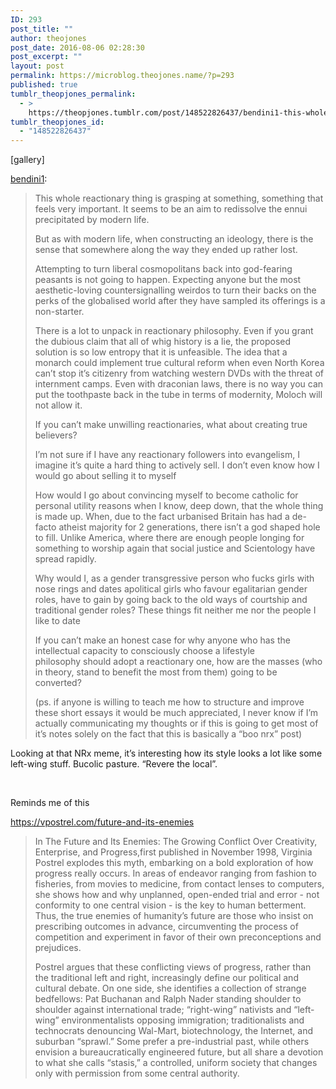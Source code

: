 ```yaml
---
ID: 293
post_title: ""
author: theojones
post_date: 2016-08-06 02:28:30
post_excerpt: ""
layout: post
permalink: https://microblog.theojones.name/?p=293
published: true
tumblr_theopjones_permalink:
  - >
    https://theopjones.tumblr.com/post/148522826437/bendini1-this-whole-reactionary-thing-is
tumblr_theopjones_id:
  - "148522826437"
---
```

[gallery]
<p><a class="tumblr_blog" href="http://bendini1.tumblr.com/post/148520624702">bendini1</a>:</p>
<blockquote>
<p>This whole reactionary thing is grasping at something, something that feels very important. It seems to be an aim to redissolve the ennui precipitated by modern life.</p>
<p>But as with modern life, when constructing an ideology, there is the sense that somewhere along the way they ended up rather lost. </p>
<p>Attempting to turn liberal cosmopolitans back into god-fearing peasants is not going to happen. Expecting anyone but the most aesthetic-loving countersignalling weirdos to turn their backs on the perks of the globalised world after they have sampled its offerings is a non-starter.  </p>
<p>There is a lot to unpack in reactionary philosophy. Even if you grant the dubious claim that all of whig history is a lie, the proposed solution is so low entropy that it is unfeasible. The idea that a monarch could implement true cultural reform when even North Korea can’t stop it’s citizenry from watching western DVDs with the threat of internment camps. Even with draconian laws, there is no way you can put the toothpaste back in the tube in terms of modernity, Moloch will not allow it.</p>
<p>If you can’t make unwilling reactionaries, what about creating true believers?</p>
<p>I’m not sure if I have any reactionary followers into evangelism, I imagine it’s quite a hard thing to actively sell. I don’t even know how I would go about selling it to myself</p>
<p>How would I go about convincing myself to become catholic for personal utility reasons when I know, deep down, that the whole thing is made up. When, due to the fact urbanised Britain has had a de-facto atheist majority for 2 generations, there isn’t a god shaped hole to fill. Unlike America, where there are enough people longing for something to worship again that social justice and Scientology have spread rapidly.</p>
<p>Why would I, as a gender transgressive person who fucks girls with nose rings and dates apolitical girls who favour egalitarian gender roles, have to gain by going back to the old ways of courtship and traditional gender roles? These things fit neither me nor the people I like to date</p>
<p>If you can’t make an honest case for why anyone who has the intellectual capacity to consciously choose a lifestyle philosophy should adopt a reactionary one, how are the masses (who in theory, stand to benefit the most from them) going to be converted?</p>
<p>(ps. if anyone is willing to teach me how to structure and improve these short essays it would be much appreciated, I never know if I’m actually communicating my thoughts or if this is going to get most of it’s notes solely on the fact that this is basically a “boo nrx” post) </p>
</blockquote>

<p>Looking at that NRx meme, it’s interesting how its style looks a lot like some left-wing stuff. Bucolic pasture. “Revere the local”.  </p><p><br /></p><p>Reminds me of this</p><p><a href="https://vpostrel.com/future-and-its-enemies">https://vpostrel.com/future-and-its-enemies</a><br /></p><blockquote><p>In The Future and Its Enemies: The Growing Conflict Over Creativity, Enterprise, and Progress,first published in November 1998, Virginia Postrel explodes this myth, embarking on a bold exploration of how progress really occurs. In areas of endeavor ranging from fashion to fisheries, from movies to medicine, from contact lenses to computers, she shows how and why unplanned, open-ended trial and error - not conformity to one central vision - is the key to human betterment. Thus, the true enemies of humanity&rsquo;s future are those who insist on prescribing outcomes in advance, circumventing the process of competition and experiment in favor of their own preconceptions and prejudices.</p><p>Postrel argues that these conflicting views of progress, rather than the traditional left and right, increasingly define our political and cultural debate. On one side, she identifies a collection of strange bedfellows: Pat Buchanan and Ralph Nader standing shoulder to shoulder against international trade; &ldquo;right-wing&rdquo; nativists and &ldquo;left-wing&rdquo; environmentalists opposing immigration; traditionalists and technocrats denouncing Wal-Mart, biotechnology, the Internet, and suburban &ldquo;sprawl.&rdquo; Some prefer a pre-industrial past, while others envision a bureaucratically engineered future, but all share a devotion to what she calls &ldquo;stasis,&rdquo; a controlled, uniform society that changes only with permission from some central authority.</p></blockquote>